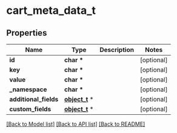 # cart_meta_data_t

## Properties
Name | Type | Description | Notes
------------ | ------------- | ------------- | -------------
**id** | **char \*** |  | [optional] 
**key** | **char \*** |  | [optional] 
**value** | **char \*** |  | [optional] 
**_namespace** | **char \*** |  | [optional] 
**additional_fields** | [**object_t**](.md) \* |  | [optional] 
**custom_fields** | [**object_t**](.md) \* |  | [optional] 

[[Back to Model list]](../README.md#documentation-for-models) [[Back to API list]](../README.md#documentation-for-api-endpoints) [[Back to README]](../README.md)


